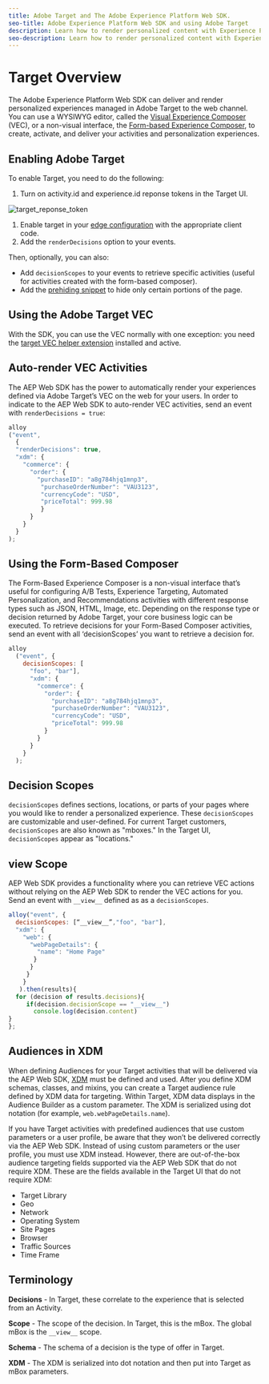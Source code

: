 ```yaml
---
title: Adobe Target and The Adobe Experience Platform Web SDK. 
seo-title: Adobe Experience Platform Web SDK and using Adobe Target
description: Learn how to render personalized content with Experience Platform Web SDK using Adobe Target
seo-description: Learn how to render personalized content with Experience Platform Web SDK using Adobe Target
---
```


# Target Overview

The Adobe Experience Platform Web SDK can deliver and render personalized experiences managed in Adobe Target to the web channel. You can use a WYSIWYG editor, called the [Visual Experience Composer](https://docs.adobe.com/content/help/en/target/using/experiences/vec/visual-experience-composer.html) (VEC), or a non-visual interface, the [Form-based Experience Composer](https://docs.adobe.com/content/help/en/target/using/experiences/form-experience-composer.html), to create, activate, and deliver your activities and personalization experiences.

## Enabling Adobe Target

To enable Target, you need to do the following:

1. Turn on activity.id and experience.id reponse tokens in the Target UI.

  ![target_reponse_token](../../assets/target_response_token.png)

1. Enable target in your [edge configuration](../../fundamentals/edge-configuration.md) with the appropriate client code.
1. Add the `renderDecisions` option to your events.

Then, optionally, you can also:

* Add `decisionScopes` to your events to retrieve specific activities (useful for activities created with the form-based composer).
* Add the [prehiding snippet](../../solution-specific/target/flicker-mangement.md) to hide only certain portions of the page.

## Using the Adobe Target VEC

With the SDK, you can use the VEC normally with one exception: you need the [target VEC helper extension](https://docs.adobe.com/content/help/en/target/using/experiences/vec/troubleshoot-composer/vec-helper-browser-extension.html) installed and active.

## Auto-render VEC Activities

The AEP Web SDK has the power to automatically render your experiences defined via Adobe Target’s VEC on the web for your users. In order to indicate to the AEP Web SDK to auto-render VEC activities, send an event with `renderDecisions = true`:

```javascript
alloy
("event", 
  { 
  "renderDecisions": true, 
  "xdm": {
    "commerce": { 
      "order": {
        "purchaseID": "a8g784hjq1mnp3", 
         "purchaseOrderNumber": "VAU3123", 
         "currencyCode": "USD", 
         "priceTotal": 999.98 
         } 
      } 
    }
  }
);
```

## Using the Form-Based Composer

The Form-Based Experience Composer is a non-visual interface that’s useful for configuring A/B Tests, Experience Targeting, Automated Personalization, and Recommendations activities with different response types such as JSON, HTML, Image, etc. Depending on the response type or decision returned by Adobe Target, your core business logic can be executed. To retrieve decisions for your Form-Based Composer activities, send an event with all ‘decisionScopes’ you want to retrieve a decision for.

```javascript
alloy
  ("event", { 
    decisionScopes: [
      "foo", "bar"], 
      "xdm": {
        "commerce": { 
          "order": { 
            "purchaseID": "a8g784hjq1mnp3", 
            "purchaseOrderNumber": "VAU3123", 
            "currencyCode": "USD", 
            "priceTotal": 999.98 
          } 
        } 
      } 
    }
  );
```

## Decision Scopes

`decisionScopes` defines sections, locations, or parts of your pages where you would like to render a personalized experience. These `decisionScopes` are customizable and user-defined. For current Target customers, `decisionScopes` are also known as "mboxes." In the Target UI, `decisionScopes` appear as "locations."

## __view__ Scope

AEP Web SDK provides a functionality where you can retrieve VEC actions without relying on the AEP Web SDK to render the VEC actions for you. Send an event with `__view__` defined as as a `decisionScopes`.

```javascript
alloy("event", {
  decisionScopes: [“__view__”,"foo", "bar"], 
  "xdm": { 
    "web": { 
      "webPageDetails": { 
        "name": "Home Page"
       }
      } 
     }
    }
   ).then(results){
  for (decision of results.decisions){
     if(decision.decisionScope == "__view__")
       console.log(decision.content)
}
};
```   

## Audiences in XDM

When defining Audiences for your Target activities that will be delivered via the AEP Web SDK, [XDM](https://docs.adobe.com/content/help/en/experience-platform/xdm/home.html) must be defined and used. After you define XDM schemas, classes, and mixins, you can create a Target audience rule defined by XDM data for targeting. Within Target, XDM data displays in the Audience Builder as a custom parameter. The XDM is serialized using dot notation (for example, `web.webPageDetails.name`).

If you have Target activities with predefined audiences that use custom parameters or a user profile, be aware that they won’t be delivered correctly via the AEP Web SDK. Instead of using custom parameters or the user profile, you must use XDM instead. However, there are out-of-the-box audience targeting fields supported via the AEP Web SDK that do not require XDM. These are the fields available in the Target UI that do not require XDM: 

* Target Library
* Geo
* Network
* Operating System
* Site Pages
* Browser
* Traffic Sources
* Time Frame

## Terminology

__Decisions__ - In Target, these correlate to the experience that is selected from an Activity.

__Scope__ - The scope of the decision. In Target, this is the mBox. The global mBox is the `__view__` scope.

__Schema__ - The schema of a decision is the type of offer in Target. 

__XDM__ - The XDM is serialized into dot notation and then put into Target as mBox parameters.
